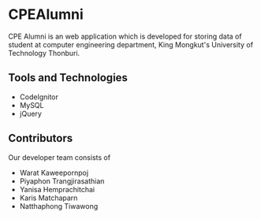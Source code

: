 # CPEAlumni
CPE Alumni is an web application which is developed for storing data of student at computer engineering department, King Mongkut's University of Technology Thonburi.

## Tools and Technologies
 - CodeIgnitor
 - MySQL
 - jQuery

## Contributors
Our developer team consists of 

 - Warat Kaweepornpoj
 - Piyaphon Trangjirasathian
 - Yanisa Hemprachitchai 
 - Karis Matchaparn
 - Natthaphong Tiwawong
